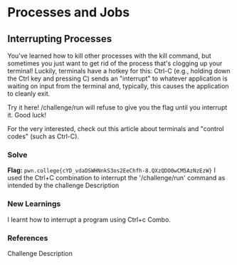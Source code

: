 # Processes and Jobs

## Interrupting Processes
You've learned how to kill other processes with the kill command, but sometimes you just want to get rid of the process that's clogging up your terminal! Luckily, terminals have a hotkey for this: Ctrl-C (e.g., holding down the Ctrl key and pressing C) sends an "interrupt" to whatever application is waiting on input from the terminal and, typically, this causes the application to cleanly exit.

Try it here! /challenge/run will refuse to give you the flag until you interrupt it. Good luck!

For the very interested, check out this article about terminals and "control codes" (such as Ctrl-C).

### Solve
**Flag:** `pwn.college{cYD_vdaDSWHNnkS3os2EeChfh-8.QXzQDO0wCM5AzNzEzW}`
I used the Ctrl+C combination to interrupt the '/challenge/run' command as intended by the challenge Description

### New Learnings
I learnt how to interrupt a program using Ctrl+c Combo.

### References 
Challenge Description
